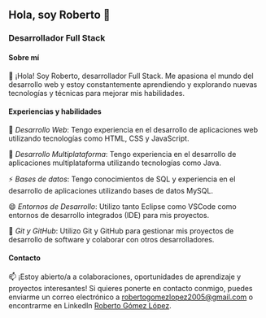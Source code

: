 ## Hola, soy Roberto 👋
### Desarrollador Full Stack


#### Sobre mí
🔭 ¡Hola! Soy Roberto, desarrollador Full Stack. Me apasiona el mundo del desarrollo web y estoy constantemente aprendiendo y explorando nuevas tecnologías y técnicas para mejorar mis habilidades.


#### Experiencias y habilidades
🌱 *Desarrollo Web*: Tengo experiencia en el desarrollo de aplicaciones web utilizando tecnologías como HTML, CSS y JavaScript.

🌱 *Desarrollo Multiplataforma*: Tengo experiencia en el desarrollo de aplicaciones multiplataforma utilizando tecnologías como Java.

⚡ *Bases de datos*: Tengo conocimientos de SQL y experiencia en el desarrollo de aplicaciones utilizando bases de datos MySQL.

😄 *Entornos de Desarrollo*: Utilizo tanto Eclipse como VSCode como entornos de desarrollo integrados (IDE) para mis proyectos.

👯 *Git y GitHub*: Utilizo Git y GitHub para gestionar mis proyectos de desarrollo de software y colaborar con otros desarrolladores.


#### Contacto
📫 ¡Estoy abierto/a a colaboraciones, oportunidades de aprendizaje y proyectos interesantes! Si quieres ponerte en contacto conmigo, puedes enviarme un correo electrónico a [robertogomezlopez2005@gmail.com](robertogomezlopez2005@gmail.com) o encontrarme en LinkedIn [Roberto Gómez López](https://www.linkedin.com/in/roberto-gómez-lópez-72b0022a0/).

<!--
**RoGoLo-05/RoGoLo-05** is a ✨ _special_ ✨ repository because its `README.md` (this file) appears on your GitHub profile.

Here are some ideas to get you started:

- 🔭 I’m currently working on ...
- 🌱 I’m currently learning ...
- 👯 I’m looking to collaborate on ...
- 🤔 I’m looking for help with ...
- 💬 Ask me about ...
- 📫 How to reach me: ...
- 😄 Pronouns: ...
- ⚡ Fun fact: ...
-->
